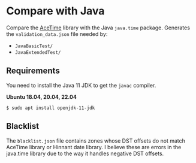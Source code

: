 # Compare with Java

Compare the [AceTime](https://github.com/bxparks/AceTime) library with the Java
`java.time` package.
Generates the `validation_data.json` file needed by:

* `JavaBasicTest/`
* `JavaExtendedTest/`

## Requirements

You need to install the Java 11 JDK to get the `javac` compiler.

**Ubuntu 18.04, 20.04, 22.04**

```
$ sudo apt install openjdk-11-jdk
```

## Blacklist

The `blacklist.json` file contains zones whose DST offsets do not match AceTime
library or Hinnant date library. I believe these are errors in the java.time
library due to the way it handles negative DST offsets.
